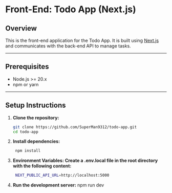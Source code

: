 # Front-End: Todo App (Next.js)

## Overview

This is the front-end application for the Todo App. It is built using [Next.js](https://nextjs.org/) and communicates with the back-end API to manage tasks.

---

## Prerequisites

- Node.js >= 20.x
- npm or yarn

---

## Setup Instructions

1. **Clone the repository:**
   ```bash
   git clone https://github.com/SuperMan9312/todo-app.git
   cd todo-app

2. **Install dependencies:**
   ```bash
    npm install

3. **Environment Variables: Create a .env.local file in the root directory with the following content:**
   ```bash
    NEXT_PUBLIC_API_URL=http://localhost:5000

4. **Run the development server:**
    npm run dev

